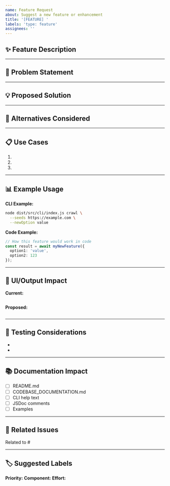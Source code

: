 ```yaml
---
name: Feature Request
about: Suggest a new feature or enhancement
title: '[FEATURE] '
labels: 'type: feature'
assignees: ''
---
```


## ✨ Feature Description

<!-- A clear and concise description of the feature you'd like -->


---

## 🎯 Problem Statement

<!-- What problem does this feature solve? -->


---

## 💡 Proposed Solution

<!-- How should this feature work? -->


---

## 🔄 Alternatives Considered

<!-- What alternative solutions have you considered? -->


---

## 📋 Use Cases

<!-- Describe specific use cases for this feature -->

1. 
2. 
3. 

---

## 📊 Example Usage

<!-- Show how this feature would be used -->

**CLI Example:**
```bash
node dist/src/cli/index.js crawl \
  --seeds https://example.com \
  --newOption value
```

**Code Example:**
```typescript
// How this feature would work in code
const result = await myNewFeature({
  option1: 'value',
  option2: 123
});
```

---

## 🎨 UI/Output Impact

<!-- If applicable, show expected output or UI changes -->

**Current:**
```

```

**Proposed:**
```

```

---

## 🧪 Testing Considerations

<!-- How should this feature be tested? -->

- 
- 

---

## 📚 Documentation Impact

<!-- What documentation would need to be updated? -->

- [ ] README.md
- [ ] CODEBASE_DOCUMENTATION.md
- [ ] CLI help text
- [ ] JSDoc comments
- [ ] Examples

---

## 🔗 Related Issues

<!-- Link to related issues or PRs -->

Related to #

---

## 🏷️ Suggested Labels

**Priority:** 
**Component:** 
**Effort:**
